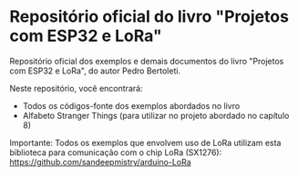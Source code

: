 # Repositório oficial do livro "Projetos com ESP32 e LoRa"

Repositório oficial dos exemplos e demais documentos do livro "Projetos com ESP32 e LoRa", do autor Pedro Bertoleti.

Neste repositório, você encontrará:

* Todos os códigos-fonte dos exemplos abordados no livro
* Alfabeto Stranger Things (para utilizar no projeto abordado no capítulo 8)

Importante:
Todos os exemplos que envolvem uso de LoRa utilizam esta biblioteca para comunicação com o chip LoRa (SX1276): https://github.com/sandeepmistry/arduino-LoRa

